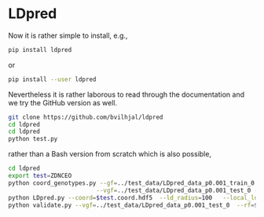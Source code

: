 # LDpred

Now it is rather simple to install, e.g.,
```bash
pip install ldpred
```
or
```bash
pip install --user ldpred
```
Nevertheless it is rather laborous to read through the documentation and we try the GitHub version as well.
```bash
git clone https://github.com/bvilhjal/ldpred
cd ldpred
cd ldpred
python test.py
```
rather than a Bash version from scratch which is also possible,
```bash
cd ldpred
export test=ZDNCEO
python coord_genotypes.py --gf=../test_data/LDpred_data_p0.001_train_0 \
                         --vgf=../test_data/LDpred_data_p0.001_test_0 --ssf=../test_data/LDpred_data_p0.001_ss_0.txt --N=10000  --out=$test.coord.hdf5
python LDpred.py --coord=$test.coord.hdf5  --ld_radius=100   --local_ld_file_prefix=test  --PS=0.001 --N=10000  --out=test
python validate.py --vgf=../test_data/LDpred_data_p0.001_test_0  --rf=$test  --out=$test
```
